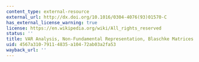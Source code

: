 ```yaml
---
content_type: external-resource
external_url: http://dx.doi.org/10.1016/0304-4076(93)01570-C
has_external_license_warning: true
license: https://en.wikipedia.org/wiki/All_rights_reserved
status: ''
title: VAR Analysis, Non-Fundamental Representation, Blaschke Matrices
uid: 4567a310-7911-4835-a104-72ab03a2fa53
wayback_url: ''
---
```

